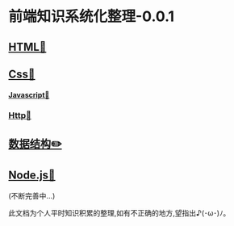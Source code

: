 # 前端知识系统化整理-0.0.1

## [HTML📒](./html/README.md)

## [Css🌈](./css/README.md)

#### [Javascript🚀](./javascript/README.md)

### [Http📡](./http/README.md)

## [数据结构✏️](./dataStructure/README.md)

## [Node.js💨](./Node/README.md)

(不断完善中...)

此文档为个人平时知识积累的整理,如有不正确的地方,望指出♪(･ω･)ﾉ。
